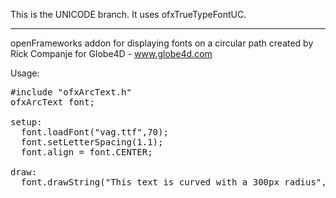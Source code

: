 This is the UNICODE branch. It uses ofxTrueTypeFontUC.

-----

openFrameworks addon for displaying fonts on a circular path
created by Rick Companje for Globe4D - www.globe4d.com

Usage:

<pre>
#include "ofxArcText.h"
ofxArcText font;

setup:
  font.loadFont("vag.ttf",70);
  font.setLetterSpacing(1.1);
  font.align = font.CENTER;

draw:
  font.drawString("This text is curved with a 300px radius", ofGetWidth()/2, ofGetHeight()/2, 300);
</pre>
